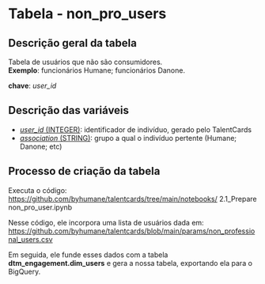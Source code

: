 # Tabela - non_pro_users

## Descrição geral da tabela

Tabela de usuários que não são consumidores. \
**Exemplo**: funcionários Humane; funcionários Danone.

**chave**: *user_id*

## Descrição das variáveis

* <u>*user_id* (INTEGER)</u>: identificador de indivíduo, gerado pelo TalentCards
* <u>*association* (STRING)</u>: grupo a qual o indivíduo pertente (Humane; Danone; etc)

## Processo de criação da tabela

Executa o código: https://github.com/byhumane/talentcards/tree/main/notebooks/ 2.1_Prepare non_pro_user.ipynb

Nesse código, ele incorpora uma lista de usuários dada em: https://github.com/byhumane/talentcards/blob/main/params/non_professional_users.csv

Em seguida, ele funde esses dados com a tabela **dtm_engagement.dim_users** e gera a nossa tabela, exportando ela para o BigQuery.